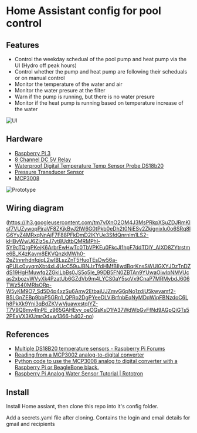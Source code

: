 # Home Assistant config for pool control

## Features 
- Control the weekday schedual of the pool pump and heat pump via the UI (Hydro off peak hours)
- Control whether the pump and heat pump are following their scheduals or on manual control
- Monitor the temperature of the water and air
- Monitor the water presure at the filter
- Warn if the pump is running, but there is no water presure
- Monitor if the heat pump is running based on temperature increase of the water


![UI](https://lh3.googleusercontent.com/v1Uf9MVy6jaN_2t-V4kQCkd_2EOaAohvx3qK0AJ6RIJLizPPPgCjgLc7U4RYnaDYZ31S8QyjNLmTUkduZrAV-yvFJU3T1Zhc-bEiuckZ57EOceDclWlPkUdAby_INQH3O4BVtT4Ap424n5Wg2TF1Nv78FVVHMQgyM_nEQIMJe4yjAD3n4-iO9cnhm2XlpnNdB_hETr_KXyTs-NJ_fl8InUcygpElL4StRbVhkAs0B_6JkYQdWTRs-TrxgP0otdB2uHAs3bpYPKtmJE7qHFfgF2hhn1hfR93EPRZKvlO9NnzZyEAj-Z4tcqGqlxDoR-bEegFvktiBJpJIRFio3zw3BAr2RiVgnjK0ZHg0kGHP4d4Aki1ghiaQc7tEpkkPUsZGMYD5YMC_BoEVTD_PDDnJwBR5X1mZCx3MDpjuN5Cjb73TNNjO08GARUknxXCGvW8Ju6pwF1Q6VshGyicuVMRmDFyLC2jvd27cYooCHx2Un9vHc5fbepV56I1TBYKHEp_13y5QVXOgpEDhELMK8dQFeUjIT04g1Lu1ViQRbcR7_5eb0sH2Bd75qYUwBf4cATH0WJ0RXOLDHF4XPQRWB89lYtN0q8cvhM1DaGb_ccuhXbmIPhzR0NPABBGA5SbGpQRiDpL9GGr11z67yT5sKWsVYY4lcrjArgz9HlQq99z5SYmeKyozCS6F6h66=w1123-h631-no)

## Hardware
 - [Raspberry Pi 3](https://www.amazon.ca/gp/product/B01CCF9BYG/ref=oh_aui_detailpage_o09_s00?ie=UTF8&psc=1)
 - [8 Channel DC 5V Relay](https://www.amazon.ca/gp/product/B06XCN5JNH/ref=oh_aui_detailpage_o09_s00?ie=UTF8&psc=1)
 - [Waterproof Digital Temperature Temp Sensor Probe DS18b20](https://www.amazon.ca/gp/product/B00KUNKR3M/ref=oh_aui_detailpage_o06_s00?ie=UTF8&psc=1)
 - [Pressure Transducer Sensor](https://www.amazon.ca/gp/product/B01HZ3ZZOA/ref=oh_aui_detailpage_o05_s00?ie=UTF8&psc=1)
 - [MCP3008](https://www.arrow.com/en/products/mcp3008-isl/microchip-technology)
 

![Prototype](https://lh3.googleusercontent.com/waQtGIF67kGwf7V296dOhuWUJnspYXckcvVhmi2y508CW8mvcgHtvnjeL556jIWcE4PD1NDbTcQuVWMEWGL1gu0J4FUGL7j7nA9M1a0NdUv7eYiTDNlVLifd4En36SFTgVO5ZtdyHVRHeZuRUfRwUeLE3B7DIZmd8y2zdTM1E2I0fcjz5uRJbgfWyGSuWllJfVgxQQBDwS4A8UAPUsIwlB4ry0NrtjxUIYFmf2mea-lTEEQ0ilPRF_fkeH7gMJkJqKRfYXNa5lBtJM4pLN-tjyo0Lsk3pSAKP7P03BV4KuRhOH4CG5qegp2L61acqIS1iOqoTKphAy4zJpZFhqglPSdcN261rUtFQusJuK7NTWyy74r5mn_MDa85QxZQOlak9Gc7V5d4xpj3DKK5Wqm-zEAk1TZKP_1PS7hGdMDCXdz5v3YBvrO5-MjUTYctP8mZKgeLDErUKuGGGj0lgpLhMb4rJkbbK94wTMjZLd-PB_y3TIwtq_NsagGmVUeYJeq16_8794BJP7-Z4Vun9Sgn1kIttRSPrmyr1JMAcZtDjNWuEX0xXxBc2wwQjzPgG9aSjcKuiEVL6ya2nRvjoJkA1Qo9bsx5nY-nxR8IeVuPTl00LTzSEqjf0B5a9mCKMwI=w842-h631-no)

 ## Wiring diagram
 (https://lh3.googleusercontent.com/tm7vlXnO2OM4J3MsPRkpXSuZDJRmKlsf7VUZywopPjraVF8ZKjkBvJ2lW6G0tPkb0eDh2t0NiESv2ZkignixIu0o6SRq8lG6YyZ4MRxqNnAjF7F88PFkDmD2lKYUe3SfdQnrnlm1LS2-kHBvWwU6Ziz5sJ7vt8UdtbQMRMPhl-5Y9cTQrgPKejK6ArbrEwHwTc0TbVPKEu0FkcJl1hpF7ddTDlY_AIXD8ZYtrstme6B_K4zKavm8EKVQnzkMWh0-2eZtnnrhdnfqjqL2wIBLszZnT5HuoTEsDw56a-gPULc0yyqmXbt4xL4UcC59uJBNJzTfdHMfBIIwdBqrKnsSWUlGXYJDzTnDZdS19HgHMuwfq2ZGkILbBs0JS5o5Ie_99DB5FN0ZBTAn9YUwaOiwIpNMVUcas2xbozvWVyXk4PzatUb6GZdVb9m4LYCS0aY5soVx9CnaP7MRMybdJ606TWz540MRlsORp-W5yKM9O7_Sd5D4p4xzSu6Amy2EtbajUJZmvG6pNo1zdjU5kwvamf2-B5LGnZEBp9bbP5GRn1_QPRo2DgPYeeDLViBrfnbEqNyMDqWipFBNzdoC6Lh8PkXk9Yni3qBdZKVwVjuawxstqIYZ-T7V9Q8mv4InPE_z965GAHEyy_oeOGsKsD1fA37WdWbGvFfNd9AGpQiGTs52PExVX3KUmrOd=w1366-h402-no)
 
 ## References
 - [Multiple DS18B20 temperature sensors - Raspberry Pi Forums](https://www.raspberrypi.org/forums/viewtopic.php?t=167896)
 - [Reading from a MCP3002 analog-to-digital converter](http://raspberry.io/projects/view/reading-from-a-mcp3002-analog-to-digital-converter/)
 - [Python code to use the MCP3008 analog to digital converter with a Raspberry Pi or BeagleBone black.](https://github.com/adafruit/Adafruit_Python_MCP3008)
 - [Raspberry Pi Analog Water Sensor Tutorial | Rototron](https://www.rototron.info/raspberry-pi-analog-water-sensor-tutorial/)
 
## Install

Install Home assiant, then clone this repo into it's config folder.

Add a secrets.yaml file after cloning. Contains the login and email details for gmail and recipients
